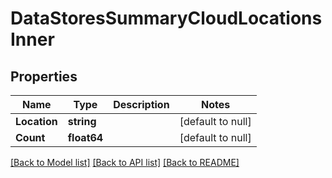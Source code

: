 # DataStoresSummaryCloudLocationsInner

## Properties
Name | Type | Description | Notes
------------ | ------------- | ------------- | -------------
**Location** | **string** |  | [default to null]
**Count** | **float64** |  | [default to null]

[[Back to Model list]](../README.md#documentation-for-models) [[Back to API list]](../README.md#documentation-for-api-endpoints) [[Back to README]](../README.md)

